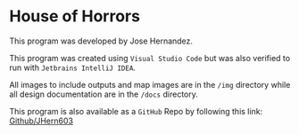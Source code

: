 # House of Horrors

This program was developed by Jose Hernandez.

This program was created using `Visual Studio Code` but was also verified to run with `Jetbrains IntelliJ IDEA`.

All images to include outputs and map images are in the `/img` directory while all design documentation are in the `/docs` directory.

This program is also available as a `GitHub` Repo by following this link: [Github/JHern603](https://github.com/jhern603/houseOfHorror)
